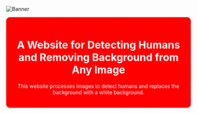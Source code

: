 ![Banner](https://i.pinimg.com/originals/ec/74/a6/ec74a6fe11b5df139d633813465fb651.png)
<div style="background-color: red; color: white; padding: 20px; border-radius: 10px;">
    <h1 style="text-align: center;">A Website for Detecting Humans and Removing Background from Any Image</h1>
    <p style="text-align: center;">This website processes images to detect humans and replaces the background with a white background.</p>
</div>
